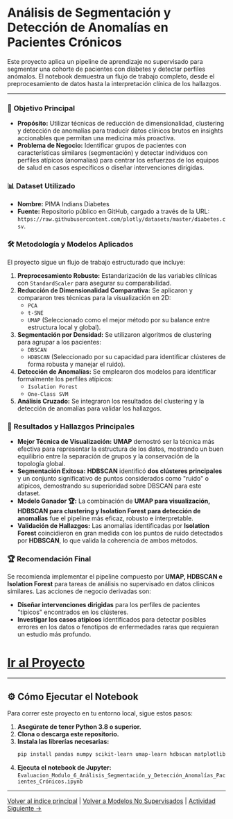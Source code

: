 # Análisis de Segmentación y Detección de Anomalías en Pacientes Crónicos

Este proyecto aplica un pipeline de aprendizaje no supervisado para segmentar una cohorte de pacientes con diabetes y detectar perfiles anómalos. El notebook demuestra un flujo de trabajo completo, desde el preprocesamiento de datos hasta la interpretación clínica de los hallazgos.

-----

### 🎯 **Objetivo Principal**

  - **Propósito:** Utilizar técnicas de reducción de dimensionalidad, clustering y detección de anomalías para traducir datos clínicos brutos en insights accionables que permitan una medicina más proactiva.
  - **Problema de Negocio:** Identificar grupos de pacientes con características similares (segmentación) y detectar individuos con perfiles atípicos (anomalías) para centrar los esfuerzos de los equipos de salud en casos específicos o diseñar intervenciones dirigidas.

### 📊 **Dataset Utilizado**

  - **Nombre:** PIMA Indians Diabetes
  - **Fuente:** Repositorio público en GitHub, cargado a través de la URL: `https://raw.githubusercontent.com/plotly/datasets/master/diabetes.csv`.

### 🛠️ **Metodología y Modelos Aplicados**

El proyecto sigue un flujo de trabajo estructurado que incluye:

1.  **Preprocesamiento Robusto:** Estandarización de las variables clínicas con `StandardScaler` para asegurar su comparabilidad.
2.  **Reducción de Dimensionalidad Comparativa:** Se aplicaron y compararon tres técnicas para la visualización en 2D:
      - `PCA`
      - `t-SNE`
      - `UMAP` (Seleccionado como el mejor método por su balance entre estructura local y global).
3.  **Segmentación por Densidad:** Se utilizaron algoritmos de clustering para agrupar a los pacientes:
      - `DBSCAN`
      - `HDBSCAN` (Seleccionado por su capacidad para identificar clústeres de forma robusta y manejar el ruido).
4.  **Detección de Anomalías:** Se emplearon dos modelos para identificar formalmente los perfiles atípicos:
      - `Isolation Forest`
      - `One-Class SVM`
5.  **Análisis Cruzado:** Se integraron los resultados del clustering y la detección de anomalías para validar los hallazgos.

### 🚀 **Resultados y Hallazgos Principales**

  - **Mejor Técnica de Visualización:** **UMAP** demostró ser la técnica más efectiva para representar la estructura de los datos, mostrando un buen equilibrio entre la separación de grupos y la conservación de la topología global.
  - **Segmentación Exitosa:** **HDBSCAN** identificó **dos clústeres principales** y un conjunto significativo de puntos considerados como "ruido" o atípicos, demostrando su superioridad sobre DBSCAN para este dataset.
  - **Modelo Ganador 🏆:** La combinación de **UMAP para visualización, HDBSCAN para clustering y Isolation Forest para detección de anomalías** fue el pipeline más eficaz, robusto e interpretable.
  - **Validación de Hallazgos:** Las anomalías identificadas por **Isolation Forest** coincidieron en gran medida con los puntos de ruido detectados por **HDBSCAN**, lo que valida la coherencia de ambos métodos.

### 🏆 **Recomendación Final**

Se recomienda implementar el pipeline compuesto por **UMAP, HDBSCAN e Isolation Forest** para tareas de análisis no supervisado en datos clínicos similares. Las acciones de negocio derivadas son:

  - **Diseñar intervenciones dirigidas** para los perfiles de pacientes "típicos" encontrados en los clústeres.
  - **Investigar los casos atípicos** identificados para detectar posibles errores en los datos o fenotipos de enfermedades raras que requieran un estudio más profundo.

# [**Ir al Proyecto**](../Actividad_4_Segmentacion_Anomalias/Actividad_4_Modulo_6_Análisis_Segmentación_y_Detección_Anomalías_Pacientes_Crónicos.ipynb)

-----

## ⚙️ **Cómo Ejecutar el Notebook**

Para correr este proyecto en tu entorno local, sigue estos pasos:

1.  **Asegúrate de tener Python 3.8 o superior.**
2.  **Clona o descarga este repositorio.**
3.  **Instala las librerías necesarias:**
    ```bash
    pip install pandas numpy scikit-learn umap-learn hdbscan matplotlib seaborn
    ```
4.  **Ejecuta el notebook de Jupyter:**
    `Evaluacion_Modulo_6_Análisis_Segmentación_y_Detección_Anomalías_Pacientes_Crónicos.ipynb`

---

[Volver al índice principal](../../README.md) | [Volver a Modelos No Supervisados](../README.md) | [Actividad Siguiente →](../../Modelos_Deep_Learning_Modernos/Actividad_1_Fashion_MNIST/README.md)
